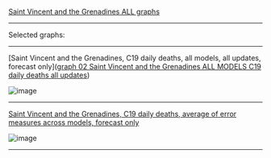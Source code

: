 [Saint Vincent and the Grenadines ALL graphs](https://github.com/pourmalek/CovidLongitudinalResults/blob/main/results/countries/Saint%20Vincent%20and%20the%20Grenadines/graph%2000%20Saint%20Vincent%20and%20the%20Grenadines%20ALL%20graphs.pdf)

***

Selected graphs:

***

[Saint Vincent and the Grenadines, C19 daily deaths, all models, all updates, forecast only]([graph 02 Saint Vincent and the Grenadines ALL MODELS C19 daily deaths all updates](https://github.com/pourmalek/CovidLongitudinalResults/blob/main/results/countries/Saint%20Vincent%20and%20the%20Grenadines/graph%2002%20Saint%20Vincent%20and%20the%20Grenadines%20ALL%20MODELS%20C19%20daily%20deaths%20all%20updates.pdf))

![image](https://github.com/pourmalek/CovidLongitudinalResults/assets/30849720/f2c710c9-82c1-4b08-86b7-4f4282111876)

***

[Saint Vincent and the Grenadines, C19 daily deaths, average of error measures across models, forecast only](https://github.com/pourmalek/CovidLongitudinalResults/blob/main/results/countries/Saint%20Vincent%20and%20the%20Grenadines/graph%2013b%20Saint%20Vincent%20and%20the%20Grenadines%20ALL%20MODELS%20C19%20daily%20deaths%2C%20error%20measures%20across%20models.pdf)

![image](https://github.com/pourmalek/CovidLongitudinalResults/assets/30849720/c5ecd756-75e9-47eb-94be-f75fc23214b3)

***
